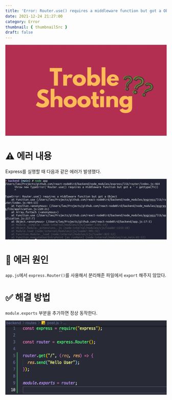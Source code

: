 ```yaml
---
title: 'Error: Router.use() requires a middleware function but got a Object'
date: 2021-12-24 21:27:00
category: Error
thumbnail: { thumbnailSrc }
draft: false
---
```


![](./images/thumbNail/thumbNail.gif)

# ⚠️ 에러 내용

Express를 실행할 때 다음과 같은 에러가 발생했다.

![그림1. Router.use() requires a middleware function but got a Object 에러](./images/node-router-01.png)

# 📌 에러 원인

`app.js`에서 `express.Router()`를 사용해서 분리해준 파일에서 `export` 해주지 않았다.

# ✅ 해결 방법

`module.exports` 부분을 추가하면 정상 동작한다.

![그림2. Router.use() requires a middleware function but got a Object 해결](./images/node-router-02.png)

<br/>

